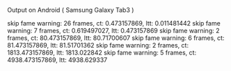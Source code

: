 Output on Android ( Samsung Galaxy Tab3 )

skip fame warning: 26 frames, ct: 0.473157869, ltt: 0.011481442
skip fame warning: 7 frames, ct: 0.619497027, ltt: 0.473157869
skip fame warning: 2 frames, ct: 80.473157869, ltt: 80.71700607
skip fame warning: 6 frames, ct: 81.473157869, ltt: 81.51701362
skip fame warning: 2 frames, ct: 1813.473157869, ltt: 1813.022842
skip fame warning: 5 frames, ct: 4938.473157869, ltt: 4938.629337
